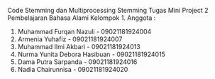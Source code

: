 Code Stemming dan Multiprocessing Stemming Tugas Mini Project 2 Pembelajaran Bahasa Alami Kelompok 1.
Anggota :
1. Muhammad Furqan Nazuli - 09021181924004
2. Armenia Yuhafiz - 09021181924007
3. Muhammad Ilmi Akbari - 09021181924013
4. Nurma Yunita Debora Hasibuan - 09021181924015
5. Dama Putra Sarpanda - 09021181924016
6. Nadia Chairunnisa - 09021181924020
